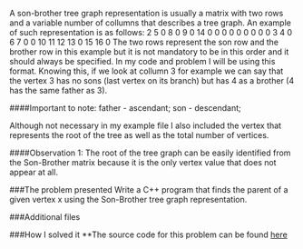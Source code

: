 A son-brother tree graph representation is usually a matrix with two rows and a variable number of collumns that describes a tree graph. An example of such representation is as follows:
2  5  0  8  0  9  0 14  0  0  0  0  0  0  0  0
0  3  4  0  6  7  0  0 10 11 12 13  0 15 16  0
The two rows represent the son row and the brother row in this example but it is not mandatory to be in this order and it should always be specified. In my code and problem I will be using this format. 
Knowing this, if we look at collumn 3 for example we can say that the vertex 3 has no sons (last vertex on its branch) but has 4 as a brother (4 has the same father as 3).

####Important to note: 
father - ascendant;
son - descendant;

Although not necessary in my example file I also included the vertex that represents the root of the tree as well as the total number of vertices.

####Observation 1:
The root of the tree graph can be easily identified from the Son-Brother matrix because it is the only vertex value that does not appear at all.

###The problem presented
Write a C++ program that finds the parent of a given vertex x using the Son-Brother tree graph representation.

###Additional files


###How I solved it
**The source code for this problem can be found [here](https://github.com/andreea-511/cplusplusprojects/main/son-brother/son-brother.cpp)
